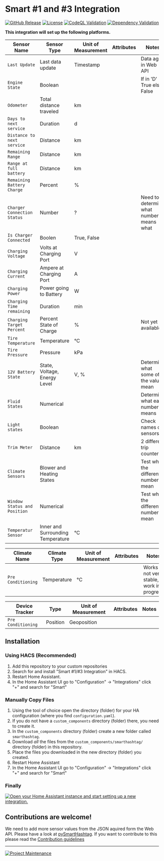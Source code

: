 # Smart #1 and #3 Integration

[![GitHub Release][releases-shield]][releases]
[![License][license-shield]](LICENSE)
[![CodeQL Validation][codeql-shield]][codeql]
[![Dependency Validation][tests-shield]][tests]

**This integration will set up the following platforms.**

| Sensor Name                  | Sensor Type                       | Unit of Measurement | Attributes | Notes                                    |
| ---------------------------- | --------------------------------- | ------------------- | ---------- | ---------------------------------------- |
| `Last Update`                | Last data update                  | Timestamp           |            | Data age in Web API                      |
| `Engine State`               | Boolean                           |                     |            | If in 'D' True else False                |
| `Odometer`                   | Total distance traveled           | km                  |            |                                          |
| `Days to next service`       | Duration                          | d                   |            |                                          |
| `Distance to next service`   | Distance                          | km                  |            |                                          |
| `Remaining Range`            | Distance                          | km                  |            |                                          |
| `Range at full battery`      | Distance                          | km                  |            |                                          |
| `Remaining Battery Charge`   | Percent                           | %                   |            |                                          |
| `Charger Connection Status`  | Number                            | ?                   |            | Need to determine what number means what |
| `Is Charger Connected`       | Boolen                            | True, False         |            |                                          |
| `Charging Voltage`           | Volts at Charging Port            | V                   |            |                                          |
| `Charging Current`           | Ampere at Charging Port           | A                   |            |                                          |
| `Charging Power`             | Power going to Battery            | W                   |            |                                          |
| `Charging Time remaining`    | Duration                          | min                 |            |                                          |
| `Charging Target Percent`    | Percent State of Charge           | %                   |            | Not yet available                        |
| `Tire Temperature`           | Temperature                       | °C                  |            |                                          |
| `Tire Pressure`              | Pressure                          | kPa                 |            |                                          |
| `12V Battery State`          | State, Voltage, Energy Level      | V, %                |            | Determine what some of the values mean   |
| `Fluid States`               | Numerical                         |                     |            | Determine what each number means         |
| `Light states`               | Boolean                           |                     |            | Check names of sensors                   |
| `Trim Meter`                 | Distance                          | km                  |            | 2 different trip counter                 |
| `Climate Sensors`            | Blower and Heating States         |                     |            | Test what the different numbers mean     |
| `Window Status and Position` | Numerical                         |                     |            | Test what the different numbers mean     |
| `Temperatur Sensor`          | Inner and Surrounding Temperature | °C                  |            |                                          |

| Climate Name       | Climate Type | Unit of Measurement | Attributes | Notes                                   |
| ------------------ | ------------ | ------------------- | ---------- | --------------------------------------- |
| `Pre Conditioning` | Temperature  | °C                  |            | Works not very stable, work in progress |

| Device Tracker     | Type     | Unit of Measurement | Attributes | Notes |
| ------------------ | -------- | ------------------- | ---------- | ----- |
| `Pre Conditioning` | Position | Geoposition         |            |       |

## Installation

### Using HACS (Recommended)

1. Add this repository to your custom repositories
1. Search for and install "Smart #1/#3 Integration" in HACS.
1. Restart Home Assistant.
1. In the Home Assistant UI go to "Configuration" -> "Integrations" click "+" and search for "Smart"

### Manually Copy Files

1. Using the tool of choice open the directory (folder) for your HA configuration (where you find `configuration.yaml`).
1. If you do not have a `custom_components` directory (folder) there, you need to create it.
1. In the `custom_components` directory (folder) create a new folder called `smarthashtag`.
1. Download _all_ the files from the `custom_components/smarthashtag/` directory (folder) in this repository.
1. Place the files you downloaded in the new directory (folder) you created.
1. Restart Home Assistant
1. In the Home Assistant UI go to "Configuration" -> "Integrations" click "+" and search for "Smart"

### Finally

[![Open your Home Assistant instance and start setting up a new integration.](https://my.home-assistant.io/badges/config_flow_start.svg)](https://my.home-assistant.io/redirect/config_flow_start/?domain=smarthashtag)

## Contributions are welcome!

We need to add more sensor values from the JSON aquired form the Web API. Please have a look at [pySmartHashtag](https://github.com/DasBasti/pySmartHashtag).
If you want to contribute to this please read the [Contribution guidelines](CONTRIBUTING.md)

---

[![Project Maintenance][maintenance-shield]](https://platinenmacher.tech)

[commits-shield]: https://img.shields.io/github/commit-activity/y/DasBasti/smarthashtag.svg
[commits]: https://github.com/DasBasti/smarthashtag/commits/main
[license-shield]: https://img.shields.io/github/license/DasBasti/smarthashtag.svg
[maintenance-shield]: https://img.shields.io/badge/maintainer-Bastian%20Neumann%20%40DasBasti-blue.svg
[releases-shield]: https://img.shields.io/github/v/release/DasBasti/smarthashtag.svg
[releases]: https://github.com/DasBasti/smarthashtag/releases
[codeql-shield]: https://github.com/DasBasti/smarthashtag/actions/workflows/codeql-analysis.yml/badge.svg
[codeql]: https://github.com/DasBasti/smarthashtag/actions/workflows/codeql-analysis.yml
[tests-shield]: https://github.com/DasBasti/SmartHashtag/actions/workflows/tests.yml/badge.svg
[tests]: https://github.com/DasBasti/SmartHashtag/actions/workflows/tests.yml
